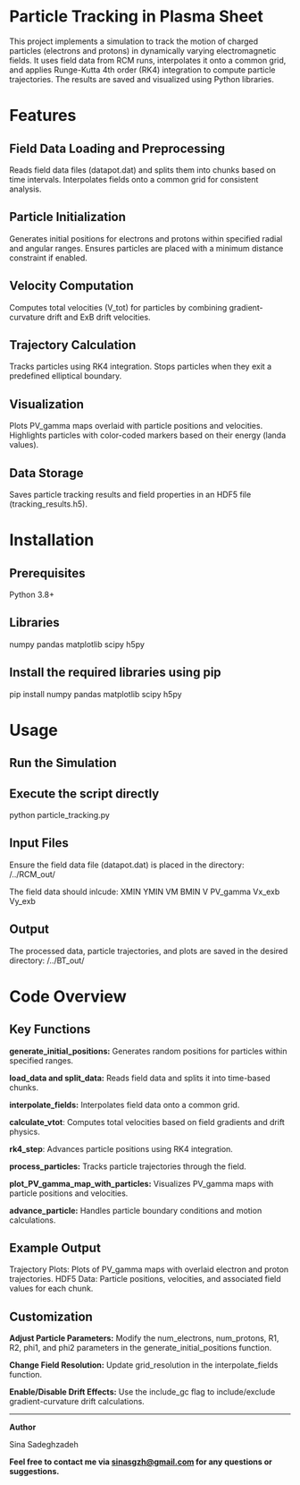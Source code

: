 # Particle Tracking in Plasma Sheet

This project implements a simulation to track the motion of charged particles (electrons and protons) in dynamically varying electromagnetic fields. It uses field data from RCM runs, interpolates it onto a common grid, and applies Runge-Kutta 4th order (RK4) integration to compute particle trajectories. The results are saved and visualized using Python libraries.

# Features
## Field Data Loading and Preprocessing
Reads field data files (datapot.dat) and splits them into chunks based on time intervals.
Interpolates fields onto a common grid for consistent analysis.
## Particle Initialization
Generates initial positions for electrons and protons within specified radial and angular ranges.
Ensures particles are placed with a minimum distance constraint if enabled.
## Velocity Computation
Computes total velocities (V_tot) for particles by combining gradient-curvature drift and ExB drift velocities.
## Trajectory Calculation
Tracks particles using RK4 integration. Stops particles when they exit a predefined elliptical boundary.
## Visualization
Plots PV_gamma maps overlaid with particle positions and velocities. Highlights particles with color-coded markers based on their energy (landa values).
## Data Storage
Saves particle tracking results and field properties in an HDF5 file (tracking_results.h5).
# Installation
## Prerequisites
Python 3.8+
## Libraries
numpy
pandas
matplotlib
scipy
h5py
## Install the required libraries using pip
pip install numpy pandas matplotlib scipy h5py
# Usage
## Run the Simulation
## Execute the script directly
python particle_tracking.py
## Input Files
Ensure the field data file (datapot.dat) is placed in the directory:
/../RCM_out/

The field data should inlcude:
XMIN  YMIN  VM  BMIN  V  PV_gamma  Vx_exb  Vy_exb  

## Output
The processed data, particle trajectories, and plots are saved in the desired directory:
/../BT_out/
# Code Overview
## Key Functions
**generate_initial_positions:**
Generates random positions for particles within specified ranges.

**load_data and split_data:**
Reads field data and splits it into time-based chunks.

**interpolate_fields:**
Interpolates field data onto a common grid.

**calculate_vtot**:
Computes total velocities based on field gradients and drift physics.

**rk4_step**:
Advances particle positions using RK4 integration.

**process_particles:**
Tracks particle trajectories through the field.

**plot_PV_gamma_map_with_particles:**
Visualizes PV_gamma maps with particle positions and velocities.

**advance_particle:**
Handles particle boundary conditions and motion calculations.

## Example Output
Trajectory Plots:
Plots of PV_gamma maps with overlaid electron and proton trajectories.
HDF5 Data:
Particle positions, velocities, and associated field values for each chunk.
## Customization
**Adjust Particle Parameters:**
Modify the num_electrons, num_protons, R1, R2, phi1, and phi2 parameters in the generate_initial_positions function.

**Change Field Resolution:**
Update grid_resolution in the interpolate_fields function.

**Enable/Disable Drift Effects:**
Use the include_gc flag to include/exclude gradient-curvature drift calculations.

_______________________________

**Author**

Sina Sadeghzadeh

**Feel free to contact me via sinasgzh@gmail.com for any questions or suggestions.**
